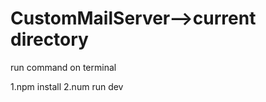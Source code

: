 ﻿# CustomMailServer-->current directory

 run command on terminal

 1.npm install
 2.num run dev
 

